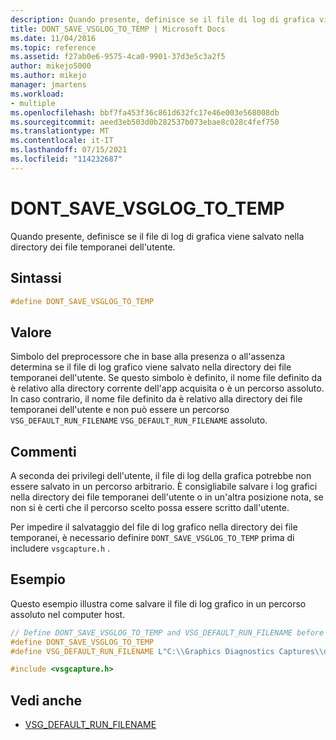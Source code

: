 ```yaml
---
description: Quando presente, definisce se il file di log di grafica viene salvato nella directory dei file temporanei dell'utente.
title: DONT_SAVE_VSGLOG_TO_TEMP | Microsoft Docs
ms.date: 11/04/2016
ms.topic: reference
ms.assetid: f27ab0e6-9575-4ca0-9901-37d3e5c3a2f5
author: mikejo5000
ms.author: mikejo
manager: jmartens
ms.workload:
- multiple
ms.openlocfilehash: bbf7fa453f36c861d632fc17e46e003e568008db
ms.sourcegitcommit: aeed3eb503d0b282537b073ebae8c028c4fef750
ms.translationtype: MT
ms.contentlocale: it-IT
ms.lasthandoff: 07/15/2021
ms.locfileid: "114232687"
---
```

# <a name="dont_save_vsglog_to_temp"></a>DONT_SAVE_VSGLOG_TO_TEMP
Quando presente, definisce se il file di log di grafica viene salvato nella directory dei file temporanei dell'utente.

## <a name="syntax"></a>Sintassi

```C++
#define DONT_SAVE_VSGLOG_TO_TEMP
```

## <a name="value"></a>Valore
 Simbolo del preprocessore che in base alla presenza o all'assenza determina se il file di log grafico viene salvato nella directory dei file temporanei dell'utente. Se questo simbolo è definito, il nome file definito da è relativo alla directory corrente dell'app acquisita o è un percorso assoluto. In caso contrario, il nome file definito da è relativo alla directory dei file temporanei dell'utente e non può essere un percorso `VSG_DEFAULT_RUN_FILENAME` `VSG_DEFAULT_RUN_FILENAME` assoluto.

## <a name="remarks"></a>Commenti
 A seconda dei privilegi dell'utente, il file di log della grafica potrebbe non essere salvato in un percorso arbitrario. È consigliabile salvare i log grafici nella directory dei file temporanei dell'utente o in un'altra posizione nota, se non si è certi che il percorso scelto possa essere scritto dall'utente.

 Per impedire il salvataggio del file di log grafico nella directory dei file temporanei, è necessario definire `DONT_SAVE_VSGLOG_TO_TEMP` prima di includere `vsgcapture.h` .

## <a name="example"></a>Esempio
 Questo esempio illustra come salvare il file di log grafico in un percorso assoluto nel computer host.

```cpp
// Define DONT_SAVE_VSGLOG_TO_TEMP and VSG_DEFAULT_RUN_FILENAME before including vsgcapture.h
#define DONT_SAVE_VSGLOG_TO_TEMP
#define VSG_DEFAULT_RUN_FILENAME L"C:\\Graphics Diagnostics Captures\\default.vsglog"

#include <vsgcapture.h>
```

## <a name="see-also"></a>Vedi anche
- [VSG_DEFAULT_RUN_FILENAME](vsg-default-run-filename.md)

